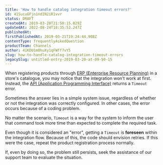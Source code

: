 ```yaml
---
title: 'How to handle catalog integration timeout errors?'
id: 41SucuGFjn1ndIN2iR1vvr
status: DRAFT
createdAt: 2019-03-20T21:50:15.029Z
updatedAt: 2022-08-24T18:35:53.247Z
publishedAt: 
firstPublishedAt: 2019-03-21T19:24:44.908Z
contentType: frequentlyAskedQuestion
productTeam: Channels
author: 4iKDU1m0huXy1qFWff7vY5
slug: how-to-handle-catalog-integration-timeout-errors
legacySlug: untitled-entry-2019-03-20-at-09-50-15
---
```


When registering products through [ERP (Enterprise Resource Planning)](https://help.vtex.com/en/tutorial/guia-de-integracao-de-erps-arquitetura-do-catalogo "Integration guide for ERPs - Catalog Architecture") in a store's catalogue, you may notice that the integration won't work at first. Instead, the [API (Application Programming Interface)](https://help.vtex.com/en/tutorial/--3SjAqQ0BeUqu2ge8AiIkmW "API (Application Programming Interface)") returns a `Timeout` error.

Sometimes the answer lies in a simple system issue, regardless of whether or not the integration was correctly configured. In other cases, the error occurs because of a coding problem.  

No matter the scenario, `Timeout` is a way for the system to inform the user that command took more time than expected to complete the required task.

Even though it is considered an "error", getting a `Timeout` is __foreseen__ within the integration flow. Because of this, the code should envision retries. If this were the case, repeat the product registration process normally.

If, even by doing so, the problem still persists, seek the assistance of our support team to evaluate the situation.

